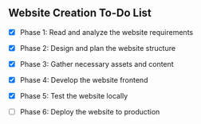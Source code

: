 ## Website Creation To-Do List

- [x] Phase 1: Read and analyze the website requirements
- [x] Phase 2: Design and plan the website structure
- [x] Phase 3: Gather necessary assets and content
- [x] Phase 4: Develop the website frontend
- [x] Phase 5: Test the website locally
- [ ] Phase 6: Deploy the website to production

